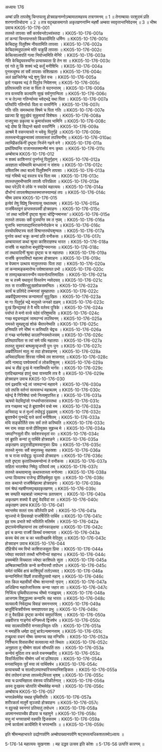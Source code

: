 अध्यायः 176

अम्बां प्रति तापसेषु चिन्तयत्सु होत्रवाहनाम्नोऽम्बामातामहस्य तत्रागमनम् ॥ 1 ॥ तेनाम्बायाः परशुरामं प्रति शरणागतिचोदना ॥ 2 ॥ तत्र यदृच्छासमागते अकृतव्रणनाम्नि महर्षौ अम्बया स्ववृत्तान्तनिवेदनम् ॥ 3 ॥
भीष्म उवाच 	KK05-10-176-001  
ततस्ते तापसाः सर्वे कार्यवन्तोऽभवंस्तदा ।	KK05-10-176-001a  
तां कन्यां चिन्तयन्तस्ते किंकार्यमिति धर्मिणः ॥	KK05-10-176-001c  
केचिदाहुः पितुर्वेश्म नीयतामिति तापसाः ।	KK05-10-176-002a  
केचिदस्मदुपालम्भे मतिं चक्रुर्हि तापसाः ॥	KK05-10-176-002c  
केचित्साल्वपतिं गत्वा नियोज्यमिति मेनिरे ।	KK05-10-176-003a  
नेति केचिद्व्यवस्यन्ति प्रत्याख्याता हि तेन सा ॥	KK05-10-176-003c  
एवं गते तु किं शक्यं भद्रे कर्तुं मनीषिभिः ।	KK05-10-176-004a  
पुनरूचुश्च तां सर्वे तापसाः संशितव्रताः ॥	KK05-10-176-004c  
अलं प्रव्रजितेनेह भद्रे शृणु हितं वचः ।	KK05-10-176-005a  
इतो गच्छस्व भद्रं ते पितुरेव निवेशनम् ॥	KK05-10-176-005c  
प्रतिपस्त्यति राजा स पिता ते यदनन्तरम् ।	KK05-10-176-006a  
तत्र वत्स्यसि कल्याणि सुखं सर्वगुणान्विता ॥	KK05-10-176-006c  
न च तेऽन्या गतिर्न्याय्या भवेद्भद्रे यथा पिता ।	KK05-10-176-007a  
पतिर्वापि गतिर्नार्याः पिता वा वरवर्णिनि ।	KK05-10-176-007c  
गतिः पतिः समस्थाया विषमे च पिता गतिः ॥	KK05-10-176-007e  
प्रव्रज्या हि सुदुःखेयं सुकुमार्या विशेषतः ।	KK05-10-176-008a  
राजपुत्र्याः प्रकृत्या च कुमार्यास्तव भामिनि ॥	KK05-10-176-008c  
भद्रे दोषा हि विद्यन्ते बहवो वरवर्णिनि ।	KK05-10-176-009a  
आश्रमे वै वसन्त्यास्ते न भवेयुः पितुर्गृहे ॥	KK05-10-176-009c  
ततस्त्वन्येऽब्रुवन्वाक्यं तापसास्तां तपस्विनीम् ॥	KK05-10-176-010ac  
त्वामिहैकाकिनीं दृष्ट्वा निर्जने गहने वने ।	KK05-10-176-011a  
प्रार्थयिष्यन्ति राजानस्तस्मान्मैवं मनः कृथाः ॥	KK05-10-176-011c  
अम्बोवाच 	KK05-10-176-012  
न शक्यं काशिनगरं पुनर्गन्तुं पितुर्गृहान् ।	KK05-10-176-012a  
अवज्ञाता भविष्यामि बान्धवानां न संशयः ॥	KK05-10-176-012c  
उषितास्मि तथा बाल्ये पितुर्वेश्मनि तापसाः ।	KK05-10-176-013a  
नाहं गमिष्ये भद्रं वस्तत्र यत्र पिता मम ।	KK05-10-176-013c  
तपस्तप्तुमभीप्सामि तापसैः परिरक्षिता ॥	KK05-10-176-013e  
यथा परेऽपि मे लोके न स्यादेवं महात्ययः ।	KK05-10-176-014a  
दौर्भाग्यं तापसश्रेष्ठास्तस्मात्तप्स्याम्यहं तपः ॥	KK05-10-176-014c  
भीष्म उवाच 	KK05-10-176-015  
इत्येवं तेषु विप्रेषु चिन्तयत्सु यथातथम् ।	KK05-10-176-015a  
राजर्षिस्तद्वनं प्राप्तस्तपस्वी होत्रवाहनः ।	KK05-10-176-015c  
`तां तथा भाविनीं दृष्ट्वा श्रुत्वा चोद्विग्नमानसः'॥	KK05-10-176-015e  
ततस्ते तापसाः सर्वे पूजयन्ति स्म तं नृपम् ।	KK05-10-176-016a  
पूजाभिः स्वागताद्याभिरासनेनोदकेन च ॥	KK05-10-176-016c  
तस्योपविष्टस्य सतो विश्रान्तस्योपशृण्वतः ।	KK05-10-176-017a  
पुनरेव कथां चक्रुः कन्यां प्रति वनौकसः ॥	KK05-10-176-017c  
अम्बायास्तां कथां श्रुत्वा काशिराज्ञश्च भारत ।	KK05-10-176-018a  
राजर्षिः स महातेजा बभूवोद्विग्नमानसः ॥	KK05-10-176-018c  
तां तथावादिनीं श्रुत्वा दृष्ट्वा च स महातपाः ।	KK05-10-176-019a  
राजर्षिः कृपयाविष्टो महात्मा होत्रवाहनः ॥	KK05-10-176-019c  
स वेपमान उत्थाय मातुस्तस्याः पिता तदा ।	KK05-10-176-020a  
तां कन्यामङ्कमारोप्य पर्यश्वासयत प्रभो ॥	KK05-10-176-020c  
स तामपृच्छत्कार्त्स्न्येन व्यसनोत्पत्तिमादितः ।	KK05-10-176-021a  
सा च तस्मै यथावृत्तं विस्तरेण न्यवेदयत् ॥	KK05-10-176-021c  
ततः स राजर्षिरभूद्दुःखशोकसमन्वितः ।	KK05-10-176-022a  
कार्यं च प्रतिपेदे तन्मनसां सुमहातपाः ॥	KK05-10-176-022c  
अब्रवीद्वेपमानश्च कन्यामार्तां सुदुःखितः ।	KK05-10-176-023a  
मा गाः पितुर्गृहं भद्रे मातुस्ते जनको ह्यहम् ॥	KK05-10-176-023c  
दुःखं छिन्द्यामहं ते वै मयि वर्तस्व पुत्रिके ।	KK05-10-176-024a  
पर्याप्तं ते मनो वत्से यदेवं परिशुष्यसि ॥	KK05-10-176-024c  
गच्छ मद्वचनाद्रामं जामदग्न्यं तपस्विनम् ।	KK05-10-176-025a  
रामस्ते सुमहद्दुःखं शोकं चैवापनेष्यति ॥	KK05-10-176-025c  
हनिष्यति रणे भीष्मं न करिष्यति चेद्वचः ।	KK05-10-176-026a  
तं गच्छ भार्गवश्रेष्ठं कालाग्निसमतेजसम् ॥	KK05-10-176-026c  
प्रतिष्ठापयिता स त्वां समे पथि महातपाः ।	KK05-10-176-027a  
ततस्तु सुस्वरं बाष्पमुत्सृजन्ती पुनः पुनः ॥	KK05-10-176-027c  
अब्रवीत्पितरं मातुः मा तदा होत्रवाहनम् ।	KK05-10-176-028a  
अभिवादयित्वा शिरसा गमिष्ये तव शासनात् ॥	KK05-10-176-028c  
अपि नामाद्य पश्येयमार्यं तं लोकविश्रुतम् ।	KK05-10-176-029a  
कथं च तीव्रं दुःखं मे नाशयिष्यति भार्गवः ।	KK05-10-176-029c  
एतदिच्छाम्यहं ज्ञातुं यथा यास्यामि तत्र वै ॥	KK05-10-176-029e  
होत्रवाहन उवाच 	KK05-10-176-030  
रामं द्रक्ष्यसि भद्रे त्वं जामदग्न्यं महावने ।	KK05-10-176-030a  
उग्रे तपसि वर्तन्तं सत्यसन्धं महाबलम् ॥	KK05-10-176-030c  
महेन्द्रं वै गिरिश्रेष्ठं रामो नित्यमुपास्ति ह ।	KK05-10-176-031a  
ऋषयो वेदविद्वांसो गन्धर्वाप्सरसस्तथा ॥	KK05-10-176-031c  
तत्र गच्छस्व भद्रं ते ब्रूयाश्चैनं वचो मम ।	KK05-10-176-032a  
अभिवाद्य च तं मूर्ध्ना तपोवृद्धं दृढव्रतम् ॥	KK05-10-176-032c  
ब्रूयाश्चैनं पुनर्भद्रे यत्ते कार्यं मनीषितम् ।	KK05-10-176-033a  
मयि सङ्कीर्तिते रामः सर्वं तत्ते करिष्यति ॥	KK05-10-176-033c  
मम रामः सखा वत्से प्रीतियुक्तः सुहृच्च मे ।	KK05-10-176-034a  
जमदग्निसुतो वीरः सर्वशस्त्रभृतां वरः ॥	KK05-10-176-034c  
एवं ब्रुवति कन्यां तु पार्थिवे होत्रवाहने ।	KK05-10-176-035a  
अकृतव्रणः प्रादुरासीद्रामस्यानुचरः प्रियः ॥	KK05-10-176-035c  
ततस्ते मुनयः सर्वे समुत्तस्थुः सहस्रशः ।	KK05-10-176-036a  
स च राजा वयोवृद्धः सृञ्जयो होत्रवाहनः ॥	KK05-10-176-036c  
ततो दृष्ट्वा कृतातिथ्यमन्योन्यं ते वनौकसः ।	KK05-10-176-037a  
सहिता भरतश्रेष्ठ निषेदुः परिवार्य तम् ॥	KK05-10-176-037c  
ततस्ते कथयामासुः कथास्तास्ता मनोरमाः ।	KK05-10-176-038a  
धन्या दिव्याश्च राजेन्द्र प्रीतिहर्षमुदा युताः ॥	KK05-10-176-038c  
ततः कथान्ते राजर्षिर्महात्मा होत्रवाहनः ।	KK05-10-176-039a  
रामं श्रेष्ठं महर्षीणामपृच्छदकृतव्रणम् ॥	KK05-10-176-039c  
क्व सम्प्रति महाबाहो जामदग्न्यः प्रतापवान् ।	KK05-10-176-040a  
अकृतव्रण शक्यो वै द्रष्टुं वेदविदां वर ॥	KK05-10-176-040c  
अकृतव्रण उवाच 	KK05-10-176-041  
भवन्तमेव सततं रामः कीर्तयति प्रभो ।	KK05-10-176-041a  
सृञ्जयो मे प्रियसखो राजर्षिरिति पार्थिव ॥	KK05-10-176-041c  
इह रामः प्रभाते श्वो भवितेति मतिर्मम ।	KK05-10-176-042a  
द्रष्टास्येनमिहायान्तं तव दर्शनकाङ्क्षया ॥	KK05-10-176-042c  
इयं च कन्या राजर्षे किमर्थं वनमागता ।	KK05-10-176-043a  
कस्य चेयं तव च का भवतीच्छामि वेदितुम् ॥	KK05-10-176-043c  
होत्रवाहन उवाच 	KK05-10-176-044  
दौहित्रीयं मम विभो काशिराजसुता प्रिया ।	KK05-10-176-044a  
ज्येष्ठा स्वयंवरे तस्थौ भगिनीभ्यां सहानध ॥	KK05-10-176-044c  
इयमम्बेति विख्याता ज्येष्ठा काशिपतेः सुता ।	KK05-10-176-045a  
अम्बिकाम्बालिके कन्ये कनीयस्यौ तपोधन ॥	KK05-10-176-045c  
समेतं पार्थिवं क्षत्रं काशिपुर्यां ततोऽभवत् ।	KK05-10-176-046a  
कन्यानिमित्तं विप्रर्षे तत्रासीदुत्सवो महान् ॥	KK05-10-176-046c  
ततः किल महावीर्यो भीष्मः शान्तनवो नृपान् ।	KK05-10-176-047a  
अधिक्षिप्य महातेजास्तिस्रः कन्या जहार ताः ॥	KK05-10-176-047c  
निर्जित्य पृथिवीपालानथ भीष्मो गजाह्वयम् ।	KK05-10-176-048a  
आजगाम विशुद्धात्मा कन्याभिः सह भारतः ॥	KK05-10-176-048c  
सत्यवत्यै निवेद्याथ विवाहं समनन्तरम् ।	KK05-10-176-049a  
भ्रातुर्विचित्रवीर्यस्य समाज्ञापयत प्रभुः ॥	KK05-10-176-049c  
तं तु वैवाहिकं दृष्ट्वा कन्येयं समुपार्जितम् ।	KK05-10-176-050a  
अब्रवीत्तत्र गाङ्गेयं मन्त्रिमध्ये द्विजर्षभ ॥	KK05-10-176-050c  
मया साल्वपतिर्वीरो मनसाऽभिवृतः पतिः ।	KK05-10-176-051a  
न ममार्हसि धर्मज्ञ दातुं भ्रात्रेऽन्यमानसाम् ॥	KK05-10-176-051c  
तच्छ्रुत्वा वचनं भीष्मः सम्मन्त्र्य सह मन्त्रिभिः ।	KK05-10-176-052a  
निश्चित्य विससर्जेमां सत्यवत्या मते स्थितः ॥	KK05-10-176-052c  
अनुज्ञाता तु भीष्मेण साल्वं सौभपतिं ततः ।	KK05-10-176-053a  
कन्येयं मुदिता तत्र काले वचनमब्रवीत् ॥	KK05-10-176-053c  
विसर्जितास्मि भीष्मेण धर्मं मां प्रतिपादय ।	KK05-10-176-054a  
मनसाभिवृत्तः पूर्वं मया त्वं पार्थिवर्षभ ॥	KK05-10-176-054c  
प्रत्याचख्यौ च साल्वोऽस्याश्चारित्रस्याभिशङ्कितः ।	KK05-10-176-055a  
सेयं तपोवनं प्राप्ता तापस्येऽभिरता भृशम् ॥	KK05-10-176-055c  
मया च प्रत्यभिज्ञाता वंशस्य परिकीर्तनात् ।	KK05-10-176-056a  
अस्य दुःखस्य चोत्पत्तिं भीष्ममेवेह मन्यते ।	KK05-10-176-056c  
अम्बोवाच 	KK05-10-176-057  
भगवन्नेवमेवेह यथाह पृथिवीपतिः ।	KK05-10-176-057a  
शरीरकर्ता मातुर्मे सृञ्जयो होत्रवाहनः ॥	KK05-10-176-057c  
न ह्युत्सहे स्वनगरं प्रतियातुं तपोधन ।	KK05-10-176-058a  
अपमानभयाच्चैव व्रीडया च महामुने ॥	KK05-10-176-058c  
यत्तु मां भगवान्रामो वक्ष्यति द्विजसत्तम ।	KK05-10-176-059a  
तन्मे कार्यतमं कार्यमिति मे भगवन्मतिः ॥ ॥	KK05-10-176-059c  

इति श्रीमन्महाभारते उद्योगपर्वणि अम्बोपाख्यानपर्वणि षट्सप्तत्यधिकशततमोऽध्यायः ॥

5-176-14 महात्ययः सुखनाशः । मह उद्धव उत्सव इति कोशः ॥ 5-176-56 उत्पत्तिं कारणम् ॥
